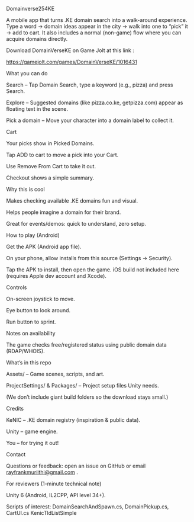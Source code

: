 Domainverse254KE


A mobile app that turns .KE domain search into a walk-around experience. Type a word → domain ideas appear in the city → walk into one to “pick” it → add to cart.
It also includes a normal (non-game) flow where you can acquire domains directly.

Download DomainVerseKE on Game Jolt at this link :

https://gamejolt.com/games/DomainVerseKE/1016431

What you can do

Search – Tap Domain Search, type a keyword (e.g., pizza) and press Search.

Explore – Suggested domains (like pizza.co.ke, getpizza.com) appear as floating text in the scene.

Pick a domain – Move your character into a domain label to collect it.

Cart

Your picks show in Picked Domains.

Tap ADD to cart to move a pick into your Cart.

Use Remove From Cart to take it out.

Checkout shows a simple summary.

Why this is cool

Makes checking available .KE domains fun and visual.

Helps people imagine a domain for their brand.

Great for events/demos: quick to understand, zero setup.

How to play (Android)

Get the APK (Android app file).

On your phone, allow installs from this source (Settings → Security).

Tap the APK to install, then open the game.
iOS build not included here (requires Apple dev account and Xcode).

Controls

On-screen joystick to move.

Eye button to look around.

Run button to sprint.

Notes on availability

The game checks free/registered status using public domain data (RDAP/WHOIS).

What’s in this repo

Assets/ – Game scenes, scripts, and art.

ProjectSettings/ & Packages/ – Project setup files Unity needs.

(We don’t include giant build folders so the download stays small.)

Credits

KeNIC – .KE domain registry (inspiration & public data).

Unity – game engine.

You – for trying it out!

Contact

Questions or feedback: open an issue on GitHub or email rayfrankmuriithi@gmail.com
.

For reviewers (1-minute technical note)

Unity 6 (Android, IL2CPP, API level 34+).

Scripts of interest: DomainSearchAndSpawn.cs, DomainPickup.cs, CartUI.cs KenicTldListSimple
